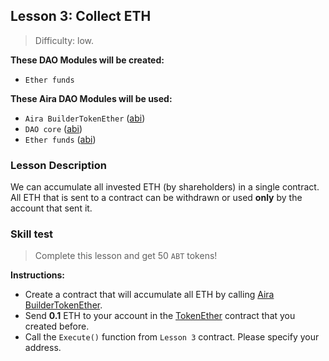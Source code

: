 ## Lesson 3: Collect ETH 

> Difficulty: low.

**These DAO Modules will be created:**

- `Ether funds`

**These Aira DAO Modules will be used:**

- `Aira BuilderTokenEther` ([abi](https://raw.githubusercontent.com/airalab/DAO-Factory/master/abi/BuilderTokenEther.json))
- `DAO core` ([abi](https://raw.githubusercontent.com/airalab/core/master/abi/Core.json))
- `Ether funds` ([abi](https://raw.githubusercontent.com/airalab/core/master/abi/TokenEther.json))

### Lesson Description 

We can accumulate all invested ETH (by shareholders) in a single contract. All ETH that is sent to a contract can be withdrawn or used **only** by the account that sent it. 

### Skill test 

> Complete this lesson and get 50 `ABT` tokens! 

**Instructions:**

- Create a contract that will accumulate all ETH by calling [Aira BuilderTokenEther](https://github.com/airalab/core/wiki/API-Reference#buildertokenether).
- Send **0.1** ETH to your account in the [TokenEther](https://github.com/airalab/core/wiki/API-Reference#tokenether) contract that you created before.
- Call the `Execute()` function from `Lesson 3` contract. Please specify your address.

